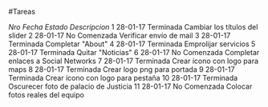 #Tareas

*Nro*	*Fecha*		*Estado*		*Descripcion*
1		28-01-17	Terminada		Cambiar los títulos del slider
2		28-01-17	No Comenzada	Verificar envío de mail
3		28-01-17	Terminada		Completar "About"
4		28-01-17	Terminada		Emprolijar servicios
5		28-01-17	Terminada		Quitar "Noticias"
6		28-01-17	No Comenzada	Completar enlaces a Social Networks
7		28-01-17	Terminada		Crear ícono con logo para maps
8		28-01-17	Terminada		Crear logo png para portada
9		28-01-17	Terminada		Crear ícono con logo para pestaña
10		28-01-17	Terminada		Oscurecer foto de palacio de Justicia
11		28-01-17	No Comenzada	Colocar fotos reales del equipo